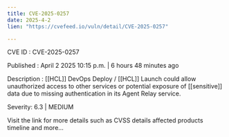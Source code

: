 ```yaml
---
title: CVE-2025-0257
date: 2025-4-2
lien: "https://cvefeed.io/vuln/detail/CVE-2025-0257"

---
```


CVE ID : CVE-2025-0257

Published :  April 2
2025
10:15 p.m. | 6 hours
48 minutes ago

Description : [[HCL]] DevOps Deploy / [[HCL]] Launch could allow unauthorized access to other services or potential exposure of [[sensitive]] data due to missing authentication in its Agent Relay service.

Severity: 6.3 | MEDIUM

Visit the link for more details
such as CVSS details
affected products
timeline
and more...
